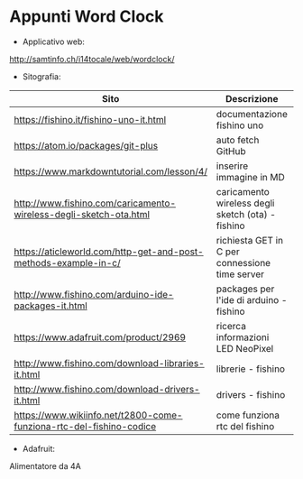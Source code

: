 # Appunti Word Clock

- Applicativo web:  

http://samtinfo.ch/i14tocale/web/wordclock/


- Sitografia:  

| Sito | Descrizione | Data |
| --- | --- | --- |
| https://fishino.it/fishino-uno-it.html | documentazione fishino uno | 2019-02-15 |
| https://atom.io/packages/git-plus | auto fetch GitHub | 2019-02-15 |
| https://www.markdowntutorial.com/lesson/4/ | inserire immagine in MD | 2019-02-15 |
| http://www.fishino.com/caricamento-wireless-degli-sketch-ota.html | caricamento wireless degli sketch (ota) - fishino | 2019-02-20 |
| https://aticleworld.com/http-get-and-post-methods-example-in-c/ | richiesta GET in C per connessione time server | 2019-02-20 |
| http://www.fishino.com/arduino-ide-packages-it.html | packages per l'ide di arduino - fishino | 2019-02-20 |
| https://www.adafruit.com/product/2969 | ricerca informazioni LED NeoPixel | 2019-02-20 |
| http://www.fishino.com/download-libraries-it.html | librerie - fishino | 2019-02-20 |
| http://www.fishino.com/download-drivers-it.html | drivers - fishino | 2019-02-20 |
| https://www.wikiinfo.net/t2800-come-funziona-rtc-del-fishino-codice | come funziona rtc del fishino | 2019-02-27 |

- Adafruit:

Alimentatore da 4A